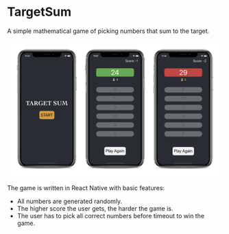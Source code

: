 # TargetSum

A simple mathematical game of picking numbers that sum to the target.

![Screenshots](screenshots/screenshots.png)

The game is written in React Native with basic features:

- All numbers are generated randomly.
- The higher score the user gets, the harder the game is.
- The user has to pick all correct numbers before timeout to win the game.